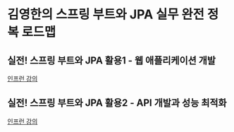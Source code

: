 # 김영한의 스프링 부트와 JPA 실무 완전 정복 로드맵

## 실전! 스프링 부트와 JPA 활용1 - 웹 애플리케이션 개발

[인프런 강의](https://www.inflearn.com/course/%EC%8A%A4%ED%94%84%EB%A7%81%EB%B6%80%ED%8A%B8-JPA-%ED%99%9C%EC%9A%A9-1/)

## 실전! 스프링 부트와 JPA 활용2 - API 개발과 성능 최적화

[인프런 강의](https://www.inflearn.com/course/%EC%8A%A4%ED%94%84%EB%A7%81%EB%B6%80%ED%8A%B8-JPA-API%EA%B0%9C%EB%B0%9C-%EC%84%B1%EB%8A%A5%EC%B5%9C%EC%A0%81%ED%99%94/)
